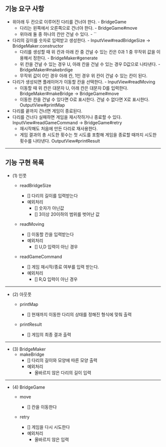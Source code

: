 ## 기능 요구 사항

- 위아래 두 칸으로 이루어진 다리를 건너야 한다. - BridgeGame
  - 다리는 왼쪽에서 오른쪽으로 건너야 한다. - BridgeGame#move
  - 위아래 둘 중 하나의 칸만 건널 수 있다. - ``
- 다리의 길이를 숫자로 입력받고 생성한다. - InputView#readBridgeSize -> BridgeMaker:constructor
  - 다리를 생성할 때 위 칸과 아래 칸 중 건널 수 있는 칸은 0과 1 중 무작위 값을 이용해서 정한다. - BridgeMaker#generate
  - 위 칸을 건널 수 있는 경우 U, 아래 칸을 건널 수 있는 경우 D값으로 나타낸다. - BridgeMaker#makebrdige
  - 무작위 값이 0인 경우 아래 칸, 1인 경우 위 칸이 건널 수 있는 칸이 된다.
- 다리가 생성되면 플레이어가 이동할 칸을 선택한다. - InputView#readMoving
  - 이동할 때 위 칸은 대문자 U, 아래 칸은 대문자 D를 입력한다. BridgeMaker#makeBridge -> BridgeGame#move
  - 이동한 칸을 건널 수 있다면 O로 표시한다. 건널 수 없다면 X로 표시한다. OutputView#printMap
- 다리를 끝까지 건너면 게임이 종료된다.
- 다리를 건너다 실패하면 게임을 재시작하거나 종료할 수 있다. InputView#readGameCommand -> BridgeGame#retry
  - 재시작해도 처음에 만든 다리로 재사용한다.
  - 게임 결과의 총 시도한 횟수는 첫 시도를 포함해 게임을 종료할 때까지 시도한 횟수를 나타낸다. OutputView#printResult
---

## 기능 구현 목록

- (1) 인풋
  - readBridgeSize
    - [] 다리의 길이를 입력받는다
    - 예외처리
      - [] 숫자가 아닌값
      - [] 3이상 20이하의 범위를 벗어난 값

  - readMoving
    - [] 이동할 칸을 입력받는다
    - 예외처리
      - [] U,D 입력이 아닌 경우

  - readGameCommand
    - [] 게임 재시작/종료 여부를 입력 받는다.
    - 예외처리
      - [] R,Q 입력이 아닌 경우
---
  - (2) 아웃풋
    - printMap
      - [] 현재까지 이동한 다리의 상태를 정해진 형식에 맞춰 출력
    
    - printResult
      - [] 게임의 최종 결과 출력
---
  - (3) BridgeMaker
    - makeBridge
      - [] 다리의 길이와 모양에 따른 모양 출력
      - 예외처리
        - 올바르지 않은 다리의 길이 입력
---
  - (4) BridgeGame
    - move
      - [] 칸을 이동한다
    
    - retry
      - [] 게임을 다시 시도한다
      - 예외처리
        - 올바르지 않은 입력